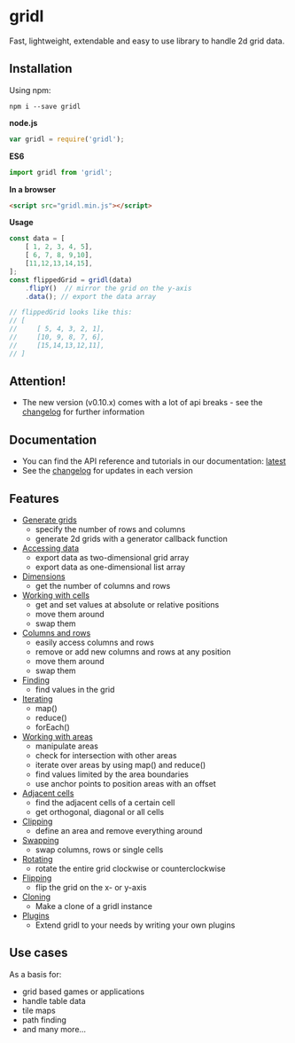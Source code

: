 # gridl

Fast, lightweight, extendable and easy to use library to handle 2d grid data.

## Installation

Using npm:

`npm i --save gridl`

**node.js**

```javascript
var gridl = require('gridl');
```

**ES6**

```javascript
import gridl from 'gridl';
```

**In a browser**

```html
<script src="gridl.min.js"></script>
```

**Usage**

```javascript
const data = [
    [ 1, 2, 3, 4, 5],
    [ 6, 7, 8, 9,10],
    [11,12,13,14,15],
];
const flippedGrid = gridl(data)
    .flipY()  // mirror the grid on the y-axis
    .data(); // export the data array

// flippedGrid looks like this:
// [
//     [ 5, 4, 3, 2, 1],
//     [10, 9, 8, 7, 6],
//     [15,14,13,12,11],
// ]
```

## Attention!

* The new version (v0.10.x) comes with a lot of api breaks - see the [changelog](https://github.com/klattiation/gridl/wiki/Changelog) for further information

## Documentation

* You can find the API reference and tutorials in our documentation: [latest](https://klattiation.github.io/gridl/gridl/latest/index.html)
* See the [changelog](https://github.com/klattiation/gridl/wiki/Changelog) for updates in each version

## Features

* [Generate grids](docs/tutorials/generating.md)
    * specify the number of rows and columns
    * generate 2d grids with a generator callback function
* [Accessing data](docs/tutorials/data.md)
    * export data as two-dimensional grid array
    * export data as one-dimensional list array
* [Dimensions](docs/tutorials/size.md)
    * get the number of columns and rows  
* [Working with cells](docs/tutorials/values.md)
    * get and set values at absolute or relative positions
    * move them around
    * swap them
* [Columns and rows](docs/tutorials/columns-and-rows.md)
    * easily access columns and rows
    * remove or add new columns and rows at any position
    * move them around
    * swap them
* [Finding](docs/tutorials/finding.md)
    * find values in the grid
* [Iterating](docs/tutorials/iterating.md)
    * map()
    * reduce()
    * forEach()
* [Working with areas](docs/tutorials/areas.md)
    * manipulate areas
    * check for intersection with other areas
    * iterate over areas by using map() and reduce()
    * find values limited by the area boundaries
    * use anchor points to position areas with an offset
* [Adjacent cells](docs/tutorials/adjacent-cells.md)
    * find the adjacent cells of a certain cell
    * get orthogonal, diagonal or all cells
* [Clipping](docs/tutorials/clipping.md)
    * define an area and remove everything around
* [Swapping](docs/tutorials/swapping.md)
    * swap columns, rows or single cells
* [Rotating](docs/tutorials/rotating.md)
    * rotate the entire grid clockwise or counterclockwise
* [Flipping](docs/tutorials/flipping.md)
    * flip the grid on the x- or y-axis
* [Cloning](docs/tutorials/cloning.md)
    * Make a clone of a gridl instance
* [Plugins](docs/tutorials/plugins.md)
    * Extend gridl to your needs by writing your own plugins

## Use cases

As a basis for:

* grid based games or applications
* handle table data
* tile maps
* path finding
* and many more...

